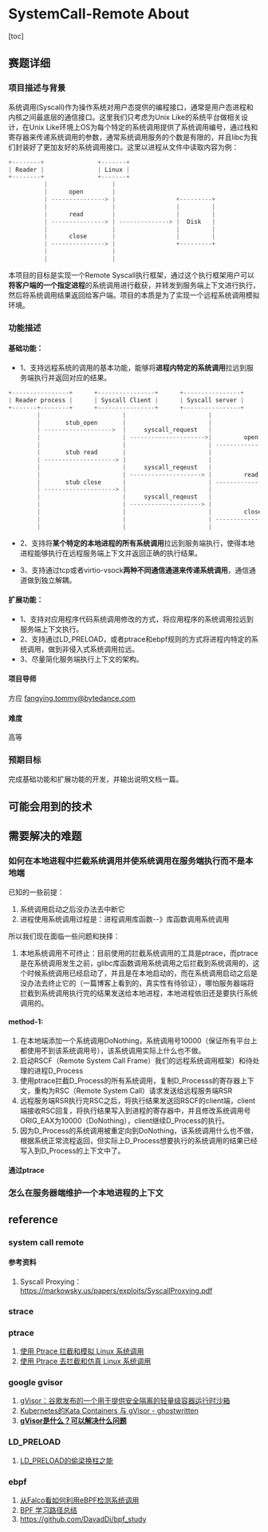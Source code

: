 # SystemCall-Remote About

[toc]

## 赛题详细

### 项目描述与背景

系统调用(Syscall)作为操作系统对用户态提供的编程接口，通常是用户态进程和内核之间最底层的通信接口。这里我们只考虑为Unix Like的系统平台做相关设计，在Unix Like环境上OS为每个特定的系统调用提供了系统调用编号，通过栈和寄存器来传递系统调用的参数，通常系统调用服务的个数是有限的，并且libc为我们封装好了更加友好的系统调用接口。这里以进程从文件中读取内容为例：

```c
+--------+               +-------+
| Reader |               | Linux |
+--------+               +-------+
          |                  |
          |      open        |
          | ---------------> |                 +---------+
          |                  |                 |         |
          |      read        |                 |         |
          | ---------------> | --------------> |  Disk   |
          |                  |                 |         |
          |      close       |                 |         |
          | ---------------> |                 +---------+
          |                  |
          |                  |
```

本项目的目标是实现一个Remote Syscall执行框架，通过这个执行框架用户可以**将客户端的一个指定进程**的系统调用进行截获，并转发到服务端上下文进行执行，然后将系统调用结果返回给客户端。项目的本质是为了实现一个远程系统调用模拟环境。

### 功能描述

#### 基础功能：

* 1、支持远程系统的调用的基本功能，能够将**进程内特定的系统调用**拉远到服务端执行并返回对应的结果。

```c
+----------------+      +----------------+      +----------------+     +------------------+
| Reader process |      | Syscall Client |      | Syscall server |     | Operating System |
+-------+--------+      +----------------+      +----------------+     +------------------+
        |                       |                       |                      |
        |       stub_open       |                       |                      |
        | ------------------->  |     syscall_request   |                      |
        |                       | --------------------->|         open         |
        |                       |                       | -------------------->|
        |       stub read       |                       |                      |                +----------+
        | --------------------> |                       |                      |                |          |
        |                       |     syscall_reqeust   |                      |                |          |
        |                       | --------------------> |         read         |                |   disk   |
        |       stub close      |                       | -------------------> | -------------> |          |
        | --------------------> |                       |                      |                |          |
        |                       |     syscall_reqeust   |                      |                |          |
        |                       | --------------------> |                      |                |          |
        |                       |                       |         close        |                +----------+
        |                       |                       | -------------------> |
        |                       |                       |                      |
```

* 2、支持将**某个特定的本地进程的所有系统调用**拉远到服务端执行，使得本地进程能够执行在远程服务端上下文并返回正确的执行结果。

* 3、支持通过tcp或者virtio-vsock**两种不同通信通道来传递系统调用**，通信通道做到独立解耦。

#### 扩展功能：

* 1、支持对应用程序代码系统调用修改的方式，将应用程序的系统调用拉远到服务端上下文执行。
* 2、支持通过LD\_PRELOAD，或者ptrace和ebpf规则的方式将进程内特定的系统调用，做到非侵入式系统调用拉远。
* 3、尽量简化服务端执行上下文的架构。

#### 项目导师

方应 fangying.tommy@bytedance.com

#### 难度

高等

### 预期目标

完成基础功能和扩展功能的开发，并输出说明文档一篇。

## 可能会用到的技术

## 需要解决的难题

### 如何在本地进程中拦截系统调用并使系统调用在服务端执行而不是本地端

已知的一些前提：

1. 系统调用启动之后没办法去中断它
2. 进程使用系统调用过程是：进程调用库函数--》库函数调用系统调用



所以我们现在面临一些问题和抉择：

1. 本地系统调用不可终止：目前使用的拦截系统调用的工具是ptrace，而ptrace是在系统调用发生之前，glibc库函数调用系统调用之后拦截到系统调用的，这个时候系统调用已经启动了，并且是在本地启动的，而在系统调用启动之后是没办法去终止它的（一篇博客上看到的，真实性有待验证），哪怕服务器端将拦截到系统调用执行完的结果发送给本地进程，本地进程依旧还是要执行系统调用的。

#### method-1: 

1. 在本地端添加一个系统调用DoNothing，系统调用号10000（保证所有平台上都使用不到该系统调用号），该系统调用实际上什么也不做。
2. 启动RSCF（Remote System Call Frame）我们的远程系统调用框架）和待处理的进程D_Process
3. 使用ptrace拦截D_Process的所有系统调用，复制D_Processs的寄存器上下文，重构为RSC（Remote System Call）请求发送给远程服务端RSR
4. 远程服务端RSR执行完RSC之后，将执行结果发送回RSCF的client端，client端接收RSC回复，将执行结果写入到进程的寄存器中，并且修改系统调用号ORIG_EAX为10000（DoNothing），client继续D_Process的执行。
5. 因为D_Process的系统调用被重定向到DoNothing，该系统调用什么也不做，根据系统正常流程返回，但实际上D_Process想要执行的系统调用的结果已经写入到D_Process的上下文中了。

#### 通过ptrace

### 怎么在服务器端维护一个本地进程的上下文



## reference

### system call remote

#### 参考资料

1. Syscall Proxying： https://markowsky.us/papers/exploits/SyscallProxying.pdf

### strace

### ptrace

1. [使用 Ptrace 拦截和模拟 Linux 系统调用](https://www.anquanke.com/post/id/149409)
2. [使用 Ptrace 去拦截和仿真 Linux 系统调用](https://zhuanlan.zhihu.com/p/42898266)

### google gvisor

1. [gVisor：谷歌发布的一个用于提供安全隔离的轻量级容器运行时沙箱](https://www.infoq.cn/article/2018/05/gvisor-container-sandbox)
1. [Kubernetes的Kata Containers 与 gVisor - ghostwritten](https://blog.kelu.org/tech/2022/02/15/kubernetes-kata-gvisor.html)
1. [**gVisor是什么？可以解决什么问题**](https://blog.51cto.com/u_15127630/2770676)

### LD_PRELOAD

1. [LD_PRELOAD的偷梁换柱之能](https://www.cnblogs.com/net66/p/5609026.html)

### ebpf

1. [从Falco看如何利用eBPF检测系统调用](https://www.wangan.com/p/7fy7f4de44048f47)
2. [BPF 学习路径总结](https://www.modb.pro/db/82230)
3. https://github.com/DavadDi/bpf_study

